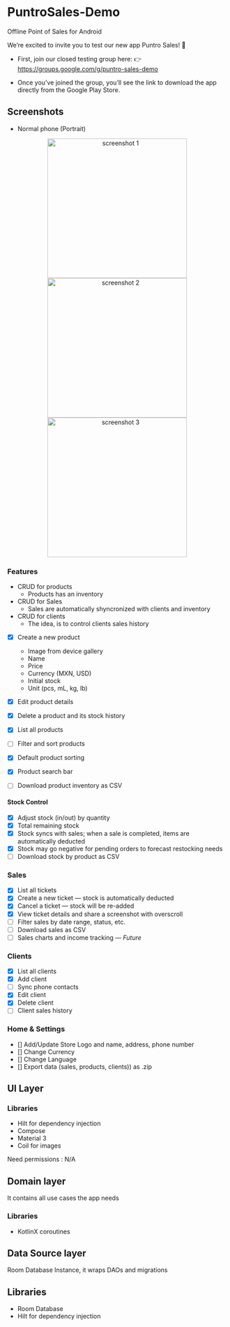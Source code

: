 # PuntroSales-Demo
Offline Point of Sales for Android

We’re excited to invite you to test our new app Puntro Sales! 🚀

- First, join our closed testing group here:
👉 https://groups.google.com/g/puntro-sales-demo

- Once you’ve joined the group, you’ll see the link to download the app directly from the Google Play Store.

## Screenshots

* Normal phone (Portrait)

<p align="center">
  <img src="doc/img/sales_list.jpg" alt="screenshot 1" width="320"/>
  <img src="doc/img/product_details.jpg" alt="screenshot 2" width="320"/>
  <img src="doc/img/checkout.jpg" alt="screenshot 3" width="320"/>
</p>


### Features

- CRUD for products
  - Products has an inventory
- CRUD for Sales
  - Sales are automatically shyncronized with clients and inventory 
- CRUD for clients
  - The idea, is to control clients sales history


- [x] Create a new product
  - Image from device gallery
  - Name
  - Price
  - Currency (MXN, USD)
  - Initial stock
  - Unit (pcs, mL, kg, lb)

- [x] Edit product details
- [x] Delete a product and its stock history
- [x] List all products
- [ ] Filter and sort products
- [x] Default product sorting

- [x] Product search bar
- [ ] Download product inventory as CSV

#### Stock Control
- [x] Adjust stock (in/out) by quantity
- [x] Total remaining stock
- [x] Stock syncs with sales; when a sale is completed, items are automatically deducted
- [x] Stock may go negative for pending orders to forecast restocking needs
- [ ] Download stock by product as CSV

### Sales
- [x] List all tickets
- [x] Create a new ticket — stock is automatically deducted
- [x] Cancel a ticket — stock will be re-added
- [x] View ticket details and share a screenshot with overscroll
- [ ] Filter sales by date range, status, etc.
- [ ] Download sales as CSV
- [ ] Sales charts and income tracking — *Future*

### Clients
- [x] List all clients
- [x] Add client
- [ ] Sync phone contacts
- [x] Edit client
- [x] Delete client
- [ ] Client sales history

### Home & Settings 
- [] Add/Update Store Logo and name, address, phone number
- [] Change Currency
- [] Change Language
- [] Export data (sales, products, clients)) as .zip

## UI Layer

### Libraries

- Hilt for dependency injection
- Compose
- Material 3
- Coil for images

Need permissions : N/A

## Domain layer

It contains all use cases the app needs

### Libraries

- KotlinX coroutines

## Data Source layer
Room Database Instance, it wraps DAOs and migrations

## Libraries

- Room Database
- Hilt for dependency injection